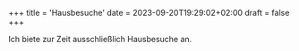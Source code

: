 +++
title = 'Hausbesuche'
date = 2023-09-20T19:29:02+02:00
draft = false
+++

Ich biete zur Zeit ausschließlich Hausbesuche an.
